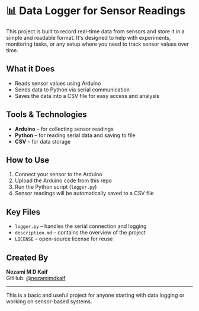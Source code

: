 # 📊 Data Logger for Sensor Readings

This project is built to record real-time data from sensors and store it in a simple and readable format. It's designed to help with experiments, monitoring tasks, or any setup where you need to track sensor values over time.

## What it Does
- Reads sensor values using Arduino
- Sends data to Python via serial communication
- Saves the data into a CSV file for easy access and analysis

## Tools & Technologies
- **Arduino** – for collecting sensor readings
- **Python** – for reading serial data and saving to file
- **CSV** – for data storage

## How to Use
1. Connect your sensor to the Arduino
2. Upload the Arduino code from this repo
3. Run the Python script (`logger.py`)
4. Sensor readings will be automatically saved to a CSV file

## Key Files
- `logger.py` – handles the serial connection and logging
- `description.md` – contains the overview of the project
- `LICENSE` – open-source license for reuse

## Created By
**Nezami M D Kaif**  
GitHub: [@nezamimdkaif](https://github.com/nezamimdkaif)

---

This is a basic and useful project for anyone starting with data logging or working on sensor-based systems.
